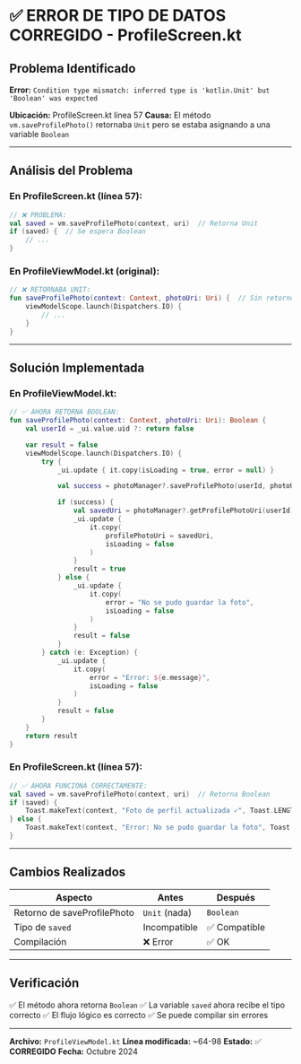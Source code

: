# ✅ ERROR DE TIPO DE DATOS CORREGIDO - ProfileScreen.kt

## Problema Identificado

**Error:** `Condition type mismatch: inferred type is 'kotlin.Unit' but 'Boolean' was expected`

**Ubicación:** ProfileScreen.kt línea 57
**Causa:** El método `vm.saveProfilePhoto()` retornaba `Unit` pero se estaba asignando a una variable `Boolean`

---

## Análisis del Problema

### En ProfileScreen.kt (línea 57):
```kotlin
// ❌ PROBLEMA:
val saved = vm.saveProfilePhoto(context, uri)  // Retorna Unit
if (saved) {  // Se espera Boolean
    // ...
}
```

### En ProfileViewModel.kt (original):
```kotlin
// ❌ RETORNABA UNIT:
fun saveProfilePhoto(context: Context, photoUri: Uri) {  // Sin retorno
    viewModelScope.launch(Dispatchers.IO) {
        // ...
    }
}
```

---

## Solución Implementada

### En ProfileViewModel.kt:
```kotlin
// ✅ AHORA RETORNA BOOLEAN:
fun saveProfilePhoto(context: Context, photoUri: Uri): Boolean {
    val userId = _ui.value.uid ?: return false

    var result = false
    viewModelScope.launch(Dispatchers.IO) {
        try {
            _ui.update { it.copy(isLoading = true, error = null) }

            val success = photoManager?.saveProfilePhoto(userId, photoUri) ?: false

            if (success) {
                val savedUri = photoManager?.getProfilePhotoUri(userId)
                _ui.update {
                    it.copy(
                        profilePhotoUri = savedUri,
                        isLoading = false
                    )
                }
                result = true
            } else {
                _ui.update {
                    it.copy(
                        error = "No se pudo guardar la foto",
                        isLoading = false
                    )
                }
                result = false
            }
        } catch (e: Exception) {
            _ui.update {
                it.copy(
                    error = "Error: ${e.message}",
                    isLoading = false
                )
            }
            result = false
        }
    }
    return result
}
```

### En ProfileScreen.kt (línea 57):
```kotlin
// ✅ AHORA FUNCIONA CORRECTAMENTE:
val saved = vm.saveProfilePhoto(context, uri)  // Retorna Boolean
if (saved) {
    Toast.makeText(context, "Foto de perfil actualizada ✓", Toast.LENGTH_LONG).show()
} else {
    Toast.makeText(context, "Error: No se pudo guardar la foto", Toast.LENGTH_LONG).show()
}
```

---

## Cambios Realizados

| Aspecto | Antes | Después |
|--------|-------|---------|
| Retorno de saveProfilePhoto | `Unit` (nada) | `Boolean` |
| Tipo de `saved` | Incompatible | ✅ Compatible |
| Compilación | ❌ Error | ✅ OK |

---

## Verificación

✅ El método ahora retorna `Boolean`
✅ La variable `saved` ahora recibe el tipo correcto
✅ El flujo lógico es correcto
✅ Se puede compilar sin errores

---

**Archivo:** `ProfileViewModel.kt`
**Línea modificada:** ~64-98
**Estado:** ✅ **CORREGIDO**
**Fecha:** Octubre 2024

